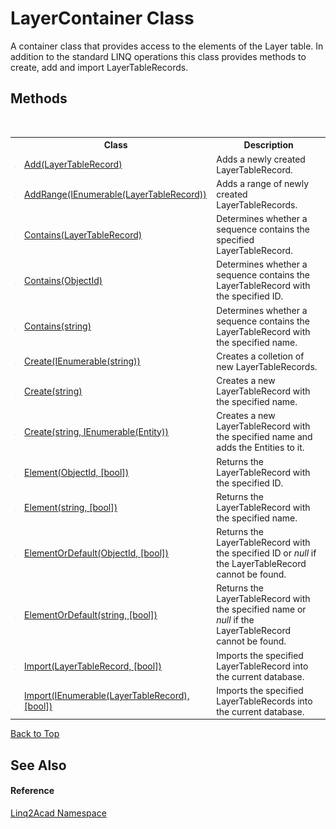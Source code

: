 # LayerContainer Class
 

A container class that provides access to the elements of the Layer table. In addition to the standard LINQ operations this class provides methods to create, add and import LayerTableRecords.


## Methods
&nbsp;<table><tr><th></th><th>Class</th><th>Description</th></tr><tr><td>![Public method](media/pubmethod.gif "Public method")</td><td><a href="M_Linq2Acad_LayerContainer_Add.md#LayerContainerAdd-Method-LayerTableRecord">Add(LayerTableRecord)</a></td><td>
Adds a newly created LayerTableRecord.</td></tr><tr><td>![Public method](media/pubmethod.gif "Public method")</td><td><a href="M_Linq2Acad_LayerContainer_AddRange.md#LayerContainerAddRange-Method-IEnumerableLayerTableRecord">AddRange(IEnumerable(LayerTableRecord))</a></td><td>
Adds a range of newly created LayerTableRecords.</td></tr><tr><td>![Public method](media/pubmethod.gif "Public method")</td><td><a href="M_Linq2Acad_LayerContainer_Contains_1.md#LayerContainerContains-Method-LayerTableRecord">Contains(LayerTableRecord)</a></td><td>
Determines whether a sequence contains the specified LayerTableRecord.</td></tr><tr><td>![Public method](media/pubmethod.gif "Public method")</td><td><a href="M_Linq2Acad_LayerContainer_Contains.md#LayerContainerContains-Method-ObjectId">Contains(ObjectId)</a></td><td>
Determines whether a sequence contains the LayerTableRecord with the specified ID.</td></tr><tr><td>![Public method](media/pubmethod.gif "Public method")</td><td><a href="M_Linq2Acad_LayerContainer_Contains_2.md#LayerContainerContains-Method-string">Contains(string)</a></td><td>
Determines whether a sequence contains the LayerTableRecord with the specified name.</td></tr><tr><td>![Public method](media/pubmethod.gif "Public method")</td><td><a href="M_Linq2Acad_LayerContainer_Create_1.md#LayerContainerCreate-Method-IEnumerablestring">Create(IEnumerable(string))</a></td><td>
Creates a colletion of new LayerTableRecords.</td></tr><tr><td>![Public method](media/pubmethod.gif "Public method")</td><td><a href="M_Linq2Acad_LayerContainer_Create_2.md#LayerContainerCreate-Method-string">Create(string)</a></td><td>
Creates a new LayerTableRecord with the specified name.</td></tr><tr><td>![Public method](media/pubmethod.gif "Public method")</td><td><a href="M_Linq2Acad_LayerContainer_Create.md#LayerContainerCreate-Method-string-IEnumerableEntity">Create(string, IEnumerable(Entity))</a></td><td>
Creates a new LayerTableRecord with the specified name and adds the Entities to it.</td></tr><tr><td>![Public method](media/pubmethod.gif "Public method")</td><td><a href="M_Linq2Acad_LayerContainer_Element.md#LayerContainerElement-Method-ObjectId-bool">Element(ObjectId, [bool])</a></td><td>
Returns the LayerTableRecord with the specified ID.</td></tr><tr><td>![Public method](media/pubmethod.gif "Public method")</td><td><a href="M_Linq2Acad_LayerContainer_Element_1.md#LayerContainerElement-Method-string-bool">Element(string, [bool])</a></td><td>
Returns the LayerTableRecord with the specified name.</td></tr><tr><td>![Public method](media/pubmethod.gif "Public method")</td><td><a href="M_Linq2Acad_LayerContainer_ElementOrDefault.md#LayerContainerElementOrDefault-Method-ObjectId-bool">ElementOrDefault(ObjectId, [bool])</a></td><td>
Returns the LayerTableRecord with the specified ID or <i>null</i> if the LayerTableRecord cannot be found.</td></tr><tr><td>![Public method](media/pubmethod.gif "Public method")</td><td><a href="M_Linq2Acad_LayerContainer_ElementOrDefault_1.md#LayerContainerElementOrDefault-Method-string-bool">ElementOrDefault(string, [bool])</a></td><td>
Returns the LayerTableRecord with the specified name or <i>null</i> if the LayerTableRecord cannot be found.</td></tr><tr><td>![Public method](media/pubmethod.gif "Public method")</td><td><a href="M_Linq2Acad_LayerContainer_Import_1.md#LayerContainerImport-Method-LayerTableRecord-bool">Import(LayerTableRecord, [bool])</a></td><td>
Imports the specified LayerTableRecord into the current database.</td></tr><tr><td>![Public method](media/pubmethod.gif "Public method")</td><td><a href="M_Linq2Acad_LayerContainer_Import.md#LayerContainerImport-Method-IEnumerableLayerTableRecord-bool">Import(IEnumerable(LayerTableRecord), [bool])</a></td><td>
Imports the specified LayerTableRecords into the current database.</td></tr></table>
<a href="#layercontainer-class">Back to Top</a>

## See Also


#### Reference
<a href="N_Linq2Acad.md#Linq2Acad-Namespace">Linq2Acad Namespace</a><br />
